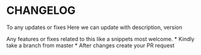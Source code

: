 # CHANGELOG
 
  To any updates or fixes 
  Here we can update with description, version
 
  Any features or fixes related to this like a snippets most welcome.
      * Kindly take a branch from master 
      * After changes create your PR request
